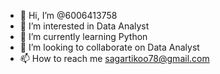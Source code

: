 - 👋 Hi, I’m @6006413758
- 👀 I’m interested in Data Analyst
- 🌱 I’m currently learning Python
- 💞️ I’m looking to collaborate on Data Analyst
- 📫 How to reach me sagartikoo78@gmail.com

<!---
6006413758/6006413758 is a ✨ special ✨ repository because its `README.md` (this file) appears on your GitHub profile.
You can click the Preview link to take a look at your changes.
--->
